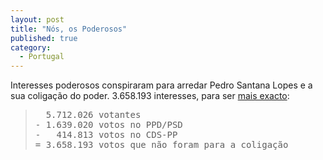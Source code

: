 ```yaml
---
layout: post
title: "Nós, os Poderosos"
published: true
category:
  - Portugal
---
```

<p>Interesses poderosos conspiraram para arredar Pedro Santana Lopes e a sua coligação do poder. 3.658.193 interesses, para ser <a href="http://www.legislativas.mj.pt/legislativas2005/CP/D23/">mais exacto</a>:</p><blockquote><pre>&nbsp; 5.712.026 votantes<br />- 1.639.020 votos no PPD/PSD<br />-&nbsp; &nbsp;414.813 votos no CDS-PP<br />= 3.658.193 votos que não foram para a coligação</pre></blockquote>

